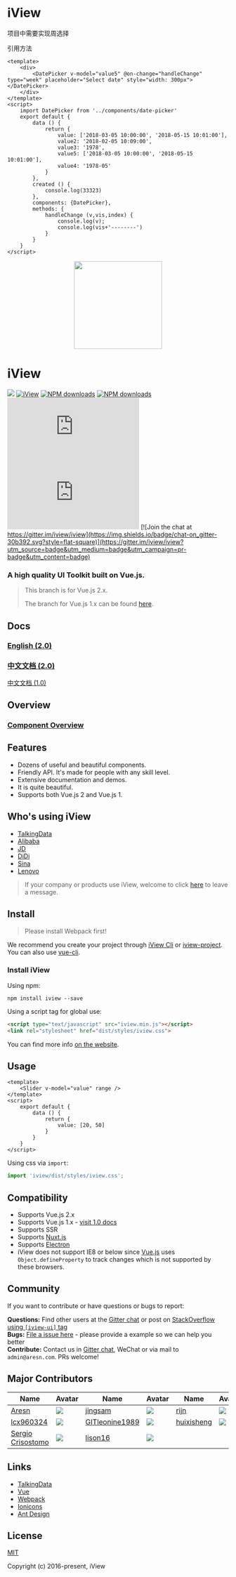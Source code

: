 # iView
项目中需要实现周选择

引用方法
```vue
<template>
    <div>	 
        <DatePicker v-model="value5" @on-change="handleChange" type="week" placeholder="Select date" style="width: 300px"></DatePicker> 
    </div>
</template>
<script>
    import DatePicker from '../components/date-picker'
    export default {
        data () {
            return {
                value: ['2018-03-05 10:00:00', '2018-05-15 10:01:00'],
                value2: '2018-02-05 10:09:00',
                value3: '1978',
                value5: ['2018-03-05 10:00:00', '2018-05-15 10:01:00'],
                value4: '1978-05'
            }
        },
        created () {
            console.log(33323)
        },
        components: {DatePicker},
        methods: {
            handleChange (v,vis,index) {
                console.log(v);
                console.log(vis+'--------')
            }
        }
    }
</script>
```


<p align="center">
    <a href="https://www.iviewui.com">
        <img width="200" src="https://file.iviewui.com/logo.svg">
    </a>
</p>

# iView
[![](https://img.shields.io/travis/iview/iview.svg?style=flat-square)](https://travis-ci.org/iview/iview)
[![iView](https://img.shields.io/npm/v/iview.svg?style=flat-square)](https://www.npmjs.org/package/iview)
[![NPM downloads](http://img.shields.io/npm/dm/iview.svg?style=flat-square)](https://npmjs.org/package/iview)
[![NPM downloads](https://img.shields.io/npm/dt/iview.svg?style=flat-square)](https://npmjs.org/package/iview)
![JS gzip size](http://img.badgesize.io/https://unpkg.com/iview/dist/iview.min.js?compression=gzip&label=gzip%20size:%20JS&style=flat-square)
![CSS gzip size](http://img.badgesize.io/https://unpkg.com/iview/dist/styles/iview.css?compression=gzip&label=gzip%20size:%20CSS&style=flat-square)
[![Join the chat at https://gitter.im/iview/iview](https://img.shields.io/badge/chat-on_gitter-30b392.svg?style=flat-square)](https://gitter.im/iview/iview?utm_source=badge&utm_medium=badge&utm_campaign=pr-badge&utm_content=badge)

### A high quality UI Toolkit built on Vue.js.

> This branch is for Vue.js 2.x.
>
> The branch for Vue.js 1.x can be found [here](https://github.com/iview/iview/tree/master).

## Docs

### [English (2.0)](https://www.iviewui.com)
### [中文文档 (2.0)](https://www.iviewui.com)
[中文文档 (1.0)](http://v1.iviewui.com)

## Overview

### [Component Overview](https://www.iviewui.com/overview)

## Features

- Dozens of useful and beautiful components.
- Friendly API. It's made for people with any skill level.
- Extensive documentation and demos.
- It is quite beautiful.
- Supports both Vue.js 2 and Vue.js 1.

## Who's using iView

- [TalkingData](http://www.talkingdata.com/)
- [Alibaba](http://www.alibaba.com/)
- [JD](http://www.jd.com/)
- [DiDi](http://www.didichuxing.com/)
- [Sina](http://www.sina.com.cn/)
- [Lenovo](https://www.lenovo.com.cn/)

> If your company or products use iView, welcome to click [here](https://github.com/iview/iview/issues/2143) to leave a message.

## Install

> Please install Webpack first!

We recommend you create your project through [iView Cli](https://github.com/iview/iview-cli) or [iview-project](https://github.com/iview/iview-project). You can also use [vue-cli](https://github.com/vuejs/vue-cli).

### Install iView

Using npm:
```
npm install iview --save
```

Using a script tag for global use:

```html
<script type="text/javascript" src="iview.min.js"></script>
<link rel="stylesheet" href="dist/styles/iview.css">
```

You can find more info [on the website](https://www.iviewui.com/docs/guide/install-en).

## Usage

```vue
<template>
    <Slider v-model="value" range />
</template>
<script>
    export default {
        data () {
            return {
                value: [20, 50]
            }
        }
    }
</script>
```

Using css via `import`:

```js
import 'iview/dist/styles/iview.css';
```

## Compatibility

- Supports Vue.js 2.x
- Supports Vue.js 1.x - [visit 1.0 docs](http://v1.iviewui.com/)
- Supports SSR
- Supports [Nuxt.js](https://nuxtjs.org/)
- Supports [Electron](http://electron.atom.io/)
- iView does not support IE8 or below since [Vue.js](https://vuejs.org/v2/guide/reactivity.html) uses `Object.defineProperty` to track changes which is not supported by these browsers.

## Community

If you want to contribute or have questions or bugs to report:

**Questions:** Find other users at the [Gitter chat](https://gitter.im/iview/iview) or post on [StackOverflow using `[iview-ui]` tag](https://stackoverflow.com/questions/tagged/iview-ui)  
**Bugs:** [File a issue here](https://github.com/iview/iview/issues) - please provide a example so we can help you better  
**Contribute:** Contact us in [Gitter chat](https://gitter.im/iview/iview), WeChat or via mail to `admin@aresn.com`. PRs welcome!

## Major Contributors
|Name|Avatar|Name|Avatar|Name|Avatar|
|---|---|---|---|---|---|
|[Aresn](https://github.com/icarusion) |  ![](https://avatars3.githubusercontent.com/u/5370542?v=3&s=60)  |[jingsam](https://github.com/jingsam) |  ![](https://avatars3.githubusercontent.com/u/1522494?v=3&s=60)  | [rijn](https://github.com/rijn)       |  ![](https://avatars2.githubusercontent.com/u/6976367?v=3&s=60)  |
|[lcx960324](https://github.com/lcx960324)           |  ![](https://avatars3.githubusercontent.com/u/9768245?v=3&s=60)  |[GITleonine1989](https://github.com/GITleonine1989) |  ![](https://avatars1.githubusercontent.com/u/7582490?v=3&s=60)  |[huixisheng](https://github.com/huixisheng)         |  ![](https://avatars1.githubusercontent.com/u/1518967?v=3&s=60)  |
|[Sergio Crisostomo](https://github.com/SergioCrisostomo)           |  ![](https://avatars3.githubusercontent.com/u/5614559?v=3&s=60)  |  [lison16](https://github.com/lison16)           |  ![](https://avatars3.githubusercontent.com/u/20942571?v=3&s=60) |


## Links

- [TalkingData](https://github.com/TalkingData)
- [Vue](https://github.com/vuejs/vue)
- [Webpack](https://github.com/webpack/webpack)
- [Ionicons](https://github.com/driftyco/ionicons)
- [Ant Design](https://github.com/ant-design/ant-design)

## License
[MIT](http://opensource.org/licenses/MIT)

Copyright (c) 2016-present, iView
